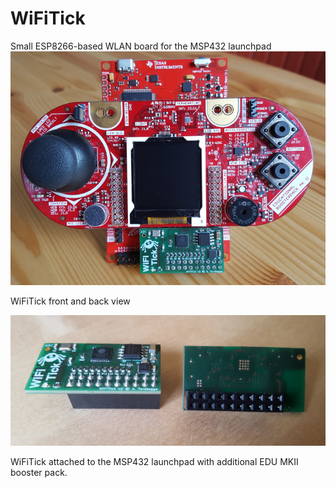 # WiFiTick
Small ESP8266-based WLAN board for the MSP432 launchpad
![WiFiTick picture 1](images/WiFiTick_installed.png)

WiFiTick front and back view

![WiFiTick picture 2](images/WiFiTick_front_back.png)

WiFiTick attached to the MSP432 launchpad with additional EDU MKII booster pack.


